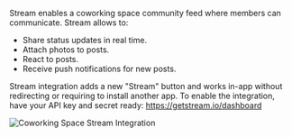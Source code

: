 Stream enables a coworking space community feed where members can communicate. Stream allows to:

- Share status updates in real time.
- Attach photos to posts.
- React to posts.
- Receive push notifications for new posts.

Stream integration adds a new "Stream" button and works in-app without redirecting or requiring to install another app. To enable the integration, have your API key and secret ready: https://getstream.io/dashboard

![Coworking Space Stream Integration](https://d7ccq1i35b0cj.cloudfront.net/andcards-stream-main-light-en-1920-1200.png)
